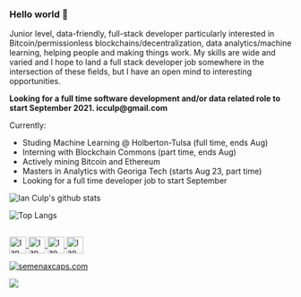 ### Hello world 👋
Junior level, data-friendly, full-stack developer particularly interested in Bitcoin/permissionless blockchains/decentralization, data analytics/machine learning, helping people and making things work. My skills are wide and varied and I hope to land a full stack developer job somewhere in the intersection of these fields, but I have an open mind to interesting opportunities. 

__Looking for a full time software development and/or data related role to start September 2021. icculp@gmail.com__ 

Currently:
* Studing Machine Learning @ Holberton-Tulsa (full time, ends Aug)
* Interning with Blockchain Commons (part time, ends Aug)
* Actively mining Bitcoin and Ethereum
* Masters in Analytics with Georiga Tech (starts Aug 23, part time)
* Looking for a full time developer job to start September

![Ian Culp's github stats](https://github-readme-stats.vercel.app/api?username=icculp&theme=vue&hide=stars&show_icons=true) 

![Top Langs](https://github-readme-stats.vercel.app/api/top-langs/?username=icculp&theme=vue&show_icons=true&hide=jupyter%20notebook)


<h2 align="left"></h2>
<p align="left">
	<a href="http://ianculp.tech">
		<img align="center" alt="Ian Culp's Website" width="30px" src="https://cdn2.iconfinder.com/data/icons/device-color/512/Untitled-21-512.png" />
	</a>
	<a href="https://github.com/icculp">
		<img align="center" alt="Ian Culp's Github" width="30px" src="https://cdn.jsdelivr.net/npm/simple-icons@v3/icons/github.svg" />
	</a>
	<a href="https://www.linkedin.com/in/ianculp/">
		<img align="center" alt="Ian Culp's Linkedin" width="30px" src="https://cdn.jsdelivr.net/npm/simple-icons@v3/icons/linkedin.svg" />
	</a>
	<a href="mailto:icculp@gmail.com?Subject=Hello%20Ian">
		<img align="center" alt="Ian Culp's Email" width="30px" src="https://cdn.jsdelivr.net/npm/simple-icons@3.4.0/icons/gmail.svg" />
	</a>
</p>




<a href="http://semenaxcaps.com"><img src="http://semenaxcaps.com/count.php?c_style=77&id=1607729109" border="0" alt="semenaxcaps.com"></a><br>

![](https://komarev.com/ghpvc/?username=icculp&color=brightgreen&style=plastic&label=Views)
